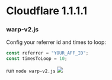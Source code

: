 # Cloudflare 1.1.1.1
### warp-v2.js

Config your referrer id and times to loop:
```javascript
const referrer = "YOUR_AFF_ID";
const timesToLoop = 10;
```
run `node warp-v2.js`
<img src="https://i.imgur.com/pNL6tAZ.png" />
